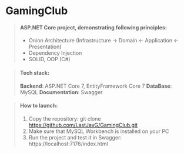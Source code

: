 # GamingClub
> #### ASP.NET Core project, demonstrating following principles:
> - Onion Architecture (Infrastructure -> Domain <- Application <- Presentation)
> - Dependency Injection
> - SOLID, OOP (C#)

> #### Tech stack:
> **Backend**: ASP.NET Core 7, EntityFramework Core 7
> **DataBase**: MySQL
> **Documentation**: Swagger

> #### How to launch:
> 1. Copy the repository:
>   git clone https://github.com/LastJayG/GamingClub.git
> 2. Make sure that MySQL Workbench is installed on your PC
> 3. Run the project and test it in Swagger:
>   https://localhost:7176/index.html 
